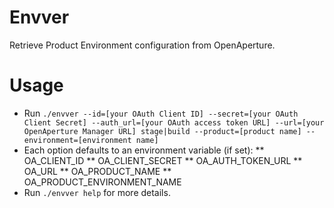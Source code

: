 Envver
======

Retrieve Product Environment configuration from OpenAperture.

# Usage
* Run `./envver --id=[your OAuth Client ID] --secret=[your OAuth Client Secret] --auth_url=[your OAuth access token URL] --url=[your OpenAperture Manager URL] stage|build --product=[product name] --environment=[environment name]`
* Each option defaults to an environment variable (if set):
** OA_CLIENT_ID
** OA_CLIENT_SECRET
** OA_AUTH_TOKEN_URL
** OA_URL
** OA_PRODUCT_NAME
** OA_PRODUCT_ENVIRONMENT_NAME
* Run `./envver help` for more details.